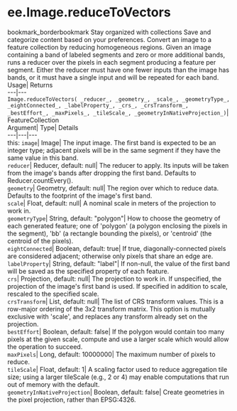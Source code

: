  
#  ee.Image.reduceToVectors 
bookmark_borderbookmark Stay organized with collections  Save and categorize content based on your preferences. 
Convert an image to a feature collection by reducing homogeneous regions. Given an image containing a band of labeled segments and zero or more additional bands, runs a reducer over the pixels in each segment producing a feature per segment. 
Either the reducer must have one fewer inputs than the image has bands, or it must have a single input and will be repeated for each band.
Usage| Returns  
---|---  
`Image.reduceToVectors( _reducer_, _geometry_, _scale_, _geometryType_, _eightConnected_, _labelProperty_, _crs_, _crsTransform_, _bestEffort_, _maxPixels_, _tileScale_, _geometryInNativeProjection_)`| FeatureCollection  
Argument| Type| Details  
---|---|---  
this: `image`| Image| The input image. The first band is expected to be an integer type; adjacent pixels will be in the same segment if they have the same value in this band.  
`reducer`| Reducer, default: null| The reducer to apply. Its inputs will be taken from the image's bands after dropping the first band. Defaults to Reducer.countEvery().  
`geometry`| Geometry, default: null| The region over which to reduce data. Defaults to the footprint of the image's first band.  
`scale`| Float, default: null| A nominal scale in meters of the projection to work in.  
`geometryType`| String, default: "polygon"| How to choose the geometry of each generated feature; one of 'polygon' (a polygon enclosing the pixels in the segment), 'bb' (a rectangle bounding the pixels), or 'centroid' (the centroid of the pixels).  
`eightConnected`| Boolean, default: true| If true, diagonally-connected pixels are considered adjacent; otherwise only pixels that share an edge are.  
`labelProperty`| String, default: "label"| If non-null, the value of the first band will be saved as the specified property of each feature.  
`crs`| Projection, default: null| The projection to work in. If unspecified, the projection of the image's first band is used. If specified in addition to scale, rescaled to the specified scale.  
`crsTransform`| List, default: null| The list of CRS transform values. This is a row-major ordering of the 3x2 transform matrix. This option is mutually exclusive with 'scale', and replaces any transform already set on the projection.  
`bestEffort`| Boolean, default: false| If the polygon would contain too many pixels at the given scale, compute and use a larger scale which would allow the operation to succeed.  
`maxPixels`| Long, default: 10000000| The maximum number of pixels to reduce.  
`tileScale`| Float, default: 1| A scaling factor used to reduce aggregation tile size; using a larger tileScale (e.g., 2 or 4) may enable computations that run out of memory with the default.  
`geometryInNativeProjection`| Boolean, default: false| Create geometries in the pixel projection, rather than EPSG:4326.  
